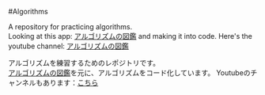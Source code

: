 #Algorithms

A repository for practicing algorithms.<br/>
Looking at this app: <a href="http://algorithm.wiki/ja/app/" target="_blank">アルゴリズムの図鑑</a> and making it into code.
Here's the youtube channel: <a href="https://www.youtube.com/channel/UCNG1qFeR0JZ17LeLED19TjQ" target="_blank">アルゴリズムの図鑑</a>

アルゴリズムを練習するためのレポジトリです。<br/>
<a href="http://algorithm.wiki/ja/app/" target="_blank">アルゴリズムの図鑑</a>を元に、アルゴリズムをコード化しています。
Youtubeのチャンネルもあります：<a href="https://www.youtube.com/channel/UCNG1qFeR0JZ17LeLED19TjQ" target="_blank">こちら</a>
